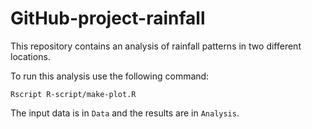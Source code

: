 # GitHub-project-rainfall

This repository contains an analysis of rainfall patterns in two different locations.

To run this analysis use the following command:

```
Rscript R-script/make-plot.R
```

The input data is in `Data` and the results are in `Analysis`.
